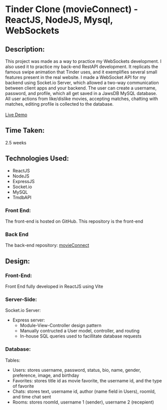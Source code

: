 # Tinder Clone (movieConnect) - ReactJS, NodeJS, Mysql, WebSockets


## Description:

This project was made as a way to practice my WebSockets development.
I also used it to practice my back-end RestAPI development. It replicats the
famous swipe animation that Tinder uses, and it exemplifies
several small features present in the real website. I made a
WebSocket API for my backend using Socket.io Server, which allowed a
two-way communication between client apps and your backend. 
The user can create a username, password, and profile, which all get
saved in a JawsDB MySQL database. All user actions from like/dislike 
movies, accepting matches, chatting with matches, editing profile is collected to 
the database.
<br>
<br>
<a href="https://chriscash2020.github.io/movie-client/">Live Demo</a>

## Time Taken:

2.5 weeks

## Technologies Used:

- ReactJS
- NodeJS
- ExpressJS
- Socket.io
- MySQL
- TmdbAPI

### Front End:


The front-end is hosted on GitHub. 
This repository is the front-end

### Back End

The back-end repository: <a href="https://github.com/ChrisCash2020/movie-connect-server1/">movieConnect</a>


## Design:

### Front-End:

Front End fully developed in ReactJS using Vite

### Server-Side:
Socket.io Server: 
- Express server:
  - Module-View-Controller design pattern
  - Manually contructed a User model, controller, and routing
  - In-house SQL queries used to facillitate database requests

### Database:

Tables:
- Users: stores username, password, status, bio, name, gender, preference, image, and birthday
- Favorites: stores title id as movie favorite, the username id, and the type of favorite
- Chats: stores text, username id, author (name field in Users), roomId, and time chat sent
- Rooms: stores roomId, username 1 (sender), username 2 (recepient)



  
